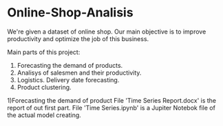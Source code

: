 # Online-Shop-Analisis
We're given a dataset of online shop. Our main objective is to improve productivity and optimize the job of this business.

Main parts of this project:

1) Forecasting the demand of products.
2) Analisys of salesmen and their productivity.
3) Logistics. Delivery date forecasting.
4) Product clustering.

1)Forecasting the demand of product
File 'Time Series Report.docx' is the report of out first part. 
File 'Time Series.ipynb' is a Jupiter Notebok file of the actual model creating.
